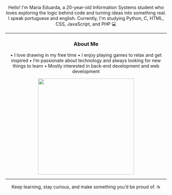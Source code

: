 <div align="center">

 
Hello! I'm Maria Eduarda, a 20-year-old Information Systems student who loves exploring the logic behind code and turning ideas into something real.
I speak portuguese and english.
Currently, I'm studying Python, C, HTML, CSS, JavaScript, and PHP 💻

---

### About Me
 • I love drawing in my free time
 • I enjoy playing games to relax and get inspired
 • I’m passionate about technology and always looking for new things to learn
 • Mostly interested in back-end development and web development



<p align="center">
  <img src="https://github-readme-stats.vercel.app/api/top-langs/?username=mariaeduardaabx&layout=compact&theme=rose_pine&title_color=ffb6c1&text_color=d8bfd8&bg_color=1a1a1a" width="300px" />
</p>

--- 
Keep learning, stay curious, and make something you’d be proud of. ☕

</div>
